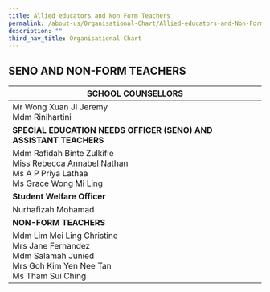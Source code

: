 ```yaml
---
title: Allied educators and Non Form Teachers
permalink: /about-us/Organisational-Chart/Allied-educators-and-Non-Form-teachers/
description: ""
third_nav_title: Organisational Chart
---
```

## SENO AND NON-FORM TEACHERS

| SCHOOL COUNSELLORS                                                            |
|-------------------------------------------------------------------------------|
| Mr Wong Xuan Ji Jeremy<br>Mdm Rinihartini |
| **SPECIAL EDUCATION NEEDS OFFICER (SENO) AND ASSISTANT TEACHERS** |
| Mdm Rafidah Binte Zulkifie<br>Miss Rebecca Annabel Nathan<br>Ms A P Priya Lathaa<br>Ms Grace Wong Mi Ling|
| **Student Welfare Officer**  |
| Nurhafizah Mohamad |
| **NON-FORM TEACHERS**  |
| Mdm Lim Mei Ling Christine<br>Mrs Jane Fernandez <br> Mdm Salamah Junied <br> Mrs Goh Kim Yen Nee Tan <br> Ms Tham Sui Ching